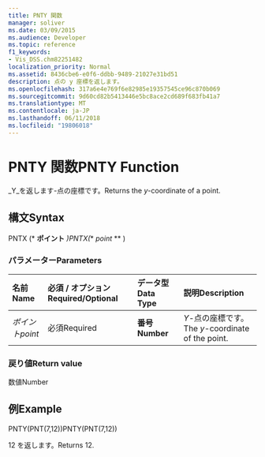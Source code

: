 ```yaml
---
title: PNTY 関数
manager: soliver
ms.date: 03/09/2015
ms.audience: Developer
ms.topic: reference
f1_keywords:
- Vis_DSS.chm82251482
localization_priority: Normal
ms.assetid: 8436cbe6-e0f6-ddbb-9489-21027e31bd51
description: 点の y 座標を返します。
ms.openlocfilehash: 317a6e4e769f6e82985e19357545ce96c870b069
ms.sourcegitcommit: 9d60cd82b5413446e5bc8ace2cd689f683fb41a7
ms.translationtype: MT
ms.contentlocale: ja-JP
ms.lasthandoff: 06/11/2018
ms.locfileid: "19806018"
---
```

# <a name="pnty-function"></a><span data-ttu-id="049fa-103">PNTY 関数</span><span class="sxs-lookup"><span data-stu-id="049fa-103">PNTY Function</span></span>

<span data-ttu-id="049fa-104">_Y_を返します-点の座標です。</span><span class="sxs-lookup"><span data-stu-id="049fa-104">Returns the  _y_-coordinate of a point.</span></span>
  
## <a name="syntax"></a><span data-ttu-id="049fa-105">構文</span><span class="sxs-lookup"><span data-stu-id="049fa-105">Syntax</span></span>

<span data-ttu-id="049fa-106">PNTX (* **ポイント** *)</span><span class="sxs-lookup"><span data-stu-id="049fa-106">PNTX(** *point* ** )</span></span> 
  
### <a name="parameters"></a><span data-ttu-id="049fa-107">パラメーター</span><span class="sxs-lookup"><span data-stu-id="049fa-107">Parameters</span></span>

|<span data-ttu-id="049fa-108">**名前**</span><span class="sxs-lookup"><span data-stu-id="049fa-108">**Name**</span></span>|<span data-ttu-id="049fa-109">**必須 / オプション**</span><span class="sxs-lookup"><span data-stu-id="049fa-109">**Required/Optional**</span></span>|<span data-ttu-id="049fa-110">**データ型**</span><span class="sxs-lookup"><span data-stu-id="049fa-110">**Data Type**</span></span>|<span data-ttu-id="049fa-111">**説明**</span><span class="sxs-lookup"><span data-stu-id="049fa-111">**Description**</span></span>|
|:-----|:-----|:-----|:-----|
| <span data-ttu-id="049fa-112">_ポイント_</span><span class="sxs-lookup"><span data-stu-id="049fa-112">_point_</span></span> <br/> |<span data-ttu-id="049fa-113">必須</span><span class="sxs-lookup"><span data-stu-id="049fa-113">Required</span></span>  <br/> |<span data-ttu-id="049fa-114">**番号**</span><span class="sxs-lookup"><span data-stu-id="049fa-114">**Number**</span></span> <br/> |<span data-ttu-id="049fa-115">_Y_-点の座標です。</span><span class="sxs-lookup"><span data-stu-id="049fa-115">The  _y_-coordinate of the point.</span></span>  <br/> |
   
### <a name="return-value"></a><span data-ttu-id="049fa-116">戻り値</span><span class="sxs-lookup"><span data-stu-id="049fa-116">Return value</span></span>

<span data-ttu-id="049fa-117">数値</span><span class="sxs-lookup"><span data-stu-id="049fa-117">Number</span></span>
  
## <a name="example"></a><span data-ttu-id="049fa-118">例</span><span class="sxs-lookup"><span data-stu-id="049fa-118">Example</span></span>

<span data-ttu-id="049fa-119">PNTY(PNT(7,12))</span><span class="sxs-lookup"><span data-stu-id="049fa-119">PNTY(PNT(7,12))</span></span> 
  
<span data-ttu-id="049fa-120">12 を返します。</span><span class="sxs-lookup"><span data-stu-id="049fa-120">Returns 12.</span></span> 
  

